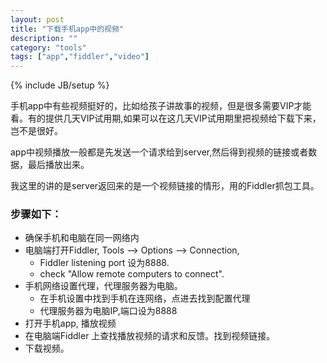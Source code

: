 ```yaml
---
layout: post
title: "下载手机app中的视频"
description: ""
category: "tools"
tags: ["app","fiddler","video"]
---
```

{% include JB/setup %}

手机app中有些视频挺好的，比如给孩子讲故事的视频，但是很多需要VIP才能看。有的提供几天VIP试用期,如果可以在这几天VIP试用期里把视频给下载下来，岂不是很好。

app中视频播放一般都是先发送一个请求给到server,然后得到视频的链接或者数据，最后播放出来。

我这里的讲的是server返回来的是一个视频链接的情形，用的Fiddler抓包工具。

### 步骤如下：
* 确保手机和电脑在同一网络内
* 电脑端打开Fiddler, Tools --> Options --> Connection, 
   * Fiddler listening port 设为8888. 
   * check "Allow remote computers to connect". 
* 手机网络设置代理，代理服务器为电脑。 
   * 在手机设置中找到手机在连网络，点进去找到配置代理
   * 代理服务器为电脑IP,端口设为8888
* 打开手机app, 播放视频
* 在电脑端Fiddler 上查找播放视频的请求和反馈。找到视频链接。
* 下载视频。
 

